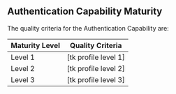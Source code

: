 ## Authentication Capability Maturity

The quality criteria for the Authentication Capability are:

<table>
  <thead>
    <tr class="header">
      <th><strong>Maturity Level</strong></th>
      <th><strong>Quality Criteria</strong></th>
    </tr>
  </thead>
  <tbody>
    <tr>
      <td>Level 1</td>
      <td>[tk profile level 1]</td>
    </tr>
    <tr>
      <td>Level 2</td>
      <td>[tk profile level 2]</td>
    </tr>
    <tr>
      <td>Level 3</td>
      <td>[tk profile level 3]</td>
    </tr>
  </tbody>
</table>
